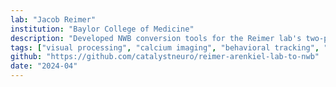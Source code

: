 ```yaml
---
lab: "Jacob Reimer"
institution: "Baylor College of Medicine"
description: "Developed NWB conversion tools for the Reimer lab's two-photon imaging datasets. The conversion pipeline handles complex datasets including calcium imaging from the two-photon random access mesoscope (2P-RAM), behavioral measurements (locomotion, eye tracking), and integration with electron microscopy structural data. The tools support the standardization of large-scale imaging experiments involving tens of thousands of neurons across multiple visual cortical areas."
tags: ["visual processing", "calcium imaging", "behavioral tracking", "neural computation"]
github: "https://github.com/catalystneuro/reimer-arenkiel-lab-to-nwb"
date: "2024-04"
---
```


